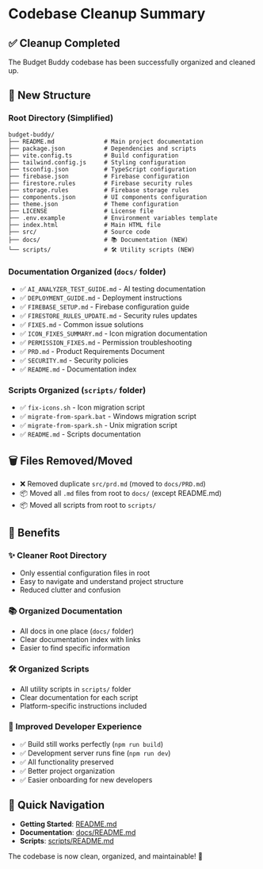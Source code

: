 # Codebase Cleanup Summary

## ✅ Cleanup Completed

The Budget Buddy codebase has been successfully organized and cleaned up.

## 📁 New Structure

### Root Directory (Simplified)
```
budget-buddy/
├── README.md              # Main project documentation
├── package.json           # Dependencies and scripts
├── vite.config.ts         # Build configuration
├── tailwind.config.js     # Styling configuration
├── tsconfig.json          # TypeScript configuration
├── firebase.json          # Firebase configuration
├── firestore.rules        # Firebase security rules
├── storage.rules          # Firebase storage rules
├── components.json        # UI components configuration
├── theme.json             # Theme configuration
├── LICENSE                # License file
├── .env.example           # Environment variables template
├── index.html             # Main HTML file
├── src/                   # Source code
├── docs/                  # 📚 Documentation (NEW)
└── scripts/               # 🛠️ Utility scripts (NEW)
```

### Documentation Organized (`docs/` folder)
- ✅ `AI_ANALYZER_TEST_GUIDE.md` - AI testing documentation
- ✅ `DEPLOYMENT_GUIDE.md` - Deployment instructions
- ✅ `FIREBASE_SETUP.md` - Firebase configuration guide
- ✅ `FIRESTORE_RULES_UPDATE.md` - Security rules updates
- ✅ `FIXES.md` - Common issue solutions
- ✅ `ICON_FIXES_SUMMARY.md` - Icon migration documentation
- ✅ `PERMISSION_FIXES.md` - Permission troubleshooting
- ✅ `PRD.md` - Product Requirements Document
- ✅ `SECURITY.md` - Security policies
- ✅ `README.md` - Documentation index

### Scripts Organized (`scripts/` folder)
- ✅ `fix-icons.sh` - Icon migration script
- ✅ `migrate-from-spark.bat` - Windows migration script
- ✅ `migrate-from-spark.sh` - Unix migration script
- ✅ `README.md` - Scripts documentation

## 🗑️ Files Removed/Moved
- ❌ Removed duplicate `src/prd.md` (moved to `docs/PRD.md`)
- 📦 Moved all `.md` files from root to `docs/` (except README.md)
- 📦 Moved all scripts from root to `scripts/`

## 🎯 Benefits

### ✨ Cleaner Root Directory
- Only essential configuration files in root
- Easy to navigate and understand project structure
- Reduced clutter and confusion

### 📚 Organized Documentation
- All docs in one place (`docs/` folder)
- Clear documentation index with links
- Easier to find specific information

### 🛠️ Organized Scripts
- All utility scripts in `scripts/` folder
- Clear documentation for each script
- Platform-specific instructions included

### 🚀 Improved Developer Experience
- ✅ Build still works perfectly (`npm run build`)
- ✅ Development server runs fine (`npm run dev`)
- ✅ All functionality preserved
- ✅ Better project organization
- ✅ Easier onboarding for new developers

## 📖 Quick Navigation

- **Getting Started**: [README.md](../README.md)
- **Documentation**: [docs/README.md](../docs/README.md)
- **Scripts**: [scripts/README.md](../scripts/README.md)

The codebase is now clean, organized, and maintainable! 🎉
